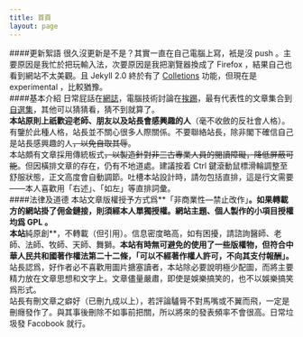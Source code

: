 ```yaml
---
title: 首頁
layout: page
---
```

####更新絮語
很久沒更新是不是？其實一直在自己電腦上寫，衹是沒 push 。主要原因是我忙於把玩輸入法，次要原因是我把瀏覽器換成了 Firefox ，結果自己也看到網站不太美觀。且 Jekyll 2.0 終於有了 [Colletions](http://jekyllrb.com/docs/collections/) 功能，但現在是 experimental ，比較猶豫。  
####基本介紹
日常屁話在[網誌](/categories#網誌)，電腦技術討論在[挨踢](/categories#挨踢)，最有代表性的文章集合到[自選集](/categories#自選集)，其他可以猜猜看，猜不到就算了。  
**本站原則上祇歡迎老師、朋友以及站長會感興趣的人**（毫不收斂的反社會人格）。有鑒於此種人格，站長並不關心很多人際關係。不要聯絡站長，除非閣下確信自己是站長感興趣的人<del>，以免自取其辱</del>。  
本站頗有文章採用傳統板式<del>，以製造針對非三古專業人員的閱讀障礙，降低屏蔽可能</del>。但因橫排文章的存在，仍有不地道處。建議按着 Ctrl 鍵滾動鼠標滑輪調整至舒服狀態，正文高度會自動調節。吐槽本站設計時，請勿包括直排，這是行文需要——本人喜歡用「右述」、「如左」等直排詞彙。  
####法律及道德
本站文章版權授予方式爲**「非商業性—禁止改作」**。如果轉載方的網站掛了佣金鏈接，則須經本人單獨授權。網站主題、個人製作的小項目授權均爲 **GPL** 。  
本站**純原創**，不轉載（但引用）。信息密度略高，如有困擾，請諮詢醫師、老師、法師、牧師、天師、舞獅。**本站有時無可避免的使用了一些版權物，但符合中華人民共和國著作權法第二十二條，「可以不經著作權人許可，不向其支付報酬」。**  
站長認爲，好作者必不喜歡用圖片搪塞讀者，本站除必要說明極少配圖，而將主要精力放在文章思想和文字上。文章儘量嚴肅，即使是娛樂搞笑的，也不以娛樂搞笑爲形式。  
站長有刪文章之癖好（已刪九成以上），若評論驢脣不對馬嘴或不翼而飛，一定是刪癮發作了。與其事後刪除不如事前把關，所以將來的發表頻率不會很高。日常垃圾發 Facobook 就行。  